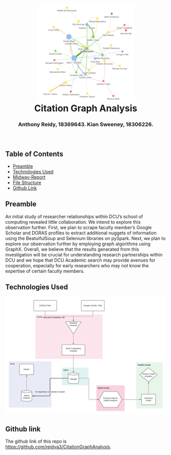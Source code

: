 <h1 align="center">
  <img alt="collaborations", height=300px, src="images/final-report-visuals/page-rank-graph-2.png"     />
  <br/>
  Citation Graph Analysis 
</h1>
<h3 align="center">
  Anthony Reidy, 18369643. Kian Sweeney, 18306226.
  <br/><br/><br/>
</h3>


## Table of Contents
- [Preamble](#preamble)
- [Technologies Used](#technologies-used)
- [Midway-Report](#midway-report)
- [File Structure](#file-structure)
- [Github Link](#github-link)

## Preamble
An initial study of researcher relationships within DCU’s school of computing revealed little collaboration.  We intend to explore this observation further.  First, we plan to scrape faculty member’s Google Scholar and DORAS profiles  to  extract  additional  nuggets  of  information  using  the BeatuifulSoup and Selenium libraries on pySpark.  Next, we plan to explore our observation further by employing graph algorithms using GraphX.  Overall, we believe that the results generated from this investigation will be crucial for understanding research partnerships within DCU and we hope that DCU Academic search may provide avenues for cooperation, especially for early researchers who may not know the expertise of certain faculty members.
## Technologies Used
![Tech_used](images/final-report-visuals/updated_graphx.png)



## Github link
The github link of this repo is https://github.com/reidya3/CitationGraphAnalysis.
